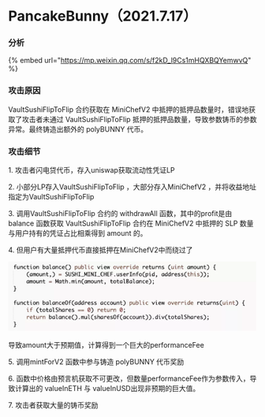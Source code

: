 # PancakeBunny（2021.7.17）

### 分析

{% embed url="https://mp.weixin.qq.com/s/f2kD_l9Cs1mHQXBQYemwvQ" %}

### 攻击原因

VaultSushiFlipToFlip 合约获取在 MiniChefV2 中抵押的抵押品数量时，错误地获取了攻击者未通过 VaultSushiFlipToFlip 抵押的抵押品数量，导致参数铸币的参数异常。最终铸造出额外的 polyBUNNY 代币。

### 攻击细节

1\. 攻击者闪电贷代币，存入uniswap获取流动性凭证LP

2\. 小部分LP存入VaultSushiFlipToFlip ，大部分存入MiniChefV2 ，并将收益地址指定为VaultSushiFlipToFlip

3\. 调用VaultSushiFlipToFlip 合约的 withdrawAll 函数，其中的profit是由balance 函数获取 VaultSushiFlipToFlip 合约在 MiniChefV2 中抵押的 SLP 数量与用户持有的凭证占比相乘得到 amount 的。

4\. 但用户有大量抵押代币直接抵押在MiniChefV2中而绕过了

![](../.gitbook/assets/image-20211126175010254.png)

导致amount大于预期值，计算得到一个巨大的performanceFee

5\. 调用mintForV2 函数中参与铸造 polyBUNNY 代币奖励

6\. 函数中价格由预言机获取不可更改，但数量performanceFee作为参数传入，导致计算出的 valueInETH 与 valueInUSD出现非预期的巨大值。

7\. 攻击者获取大量的铸币奖励
